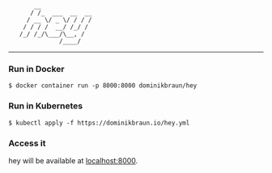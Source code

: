 ```

       __
      / /_  ___  __  __
     / __ \/ _ \/ / / /
    / / / /  __/ /_/ /
   /_/ /_/\___/\__, /
              /____/

```

---

### Run in Docker

```shell script
$ docker container run -p 8000:8000 dominikbraun/hey
```

### Run in Kubernetes

```shell script
$ kubectl apply -f https://dominikbraun.io/hey.yml
```

### Access it

hey will be available at [localhost:8000](http://localhost:8000).
